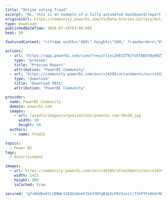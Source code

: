 ```yaml
---
title: "Online voting fraud"
excerpt: "Hi, this is an example of a fully automated dashboard/report which shows the results of an online voting contest, along with its frauds. DATA FLOW An"
originalUrl: https://community.powerbi.com/t5/Data-Stories-Gallery/Online-voting-fraud/m-p/53691
type: download
publishedDateTime: 2016-07-28T03:00:00Z
heat: 50

featuredContent: "<iframe width=\"800\" height=\"500\" frameborder=\"0\" src=\"https://app.powerbi.com/view?r=eyJrIjoiZmE5ZTNjYzEtNDE5Ny00ZTk4LTk2ODYtN2E3YmI0MTgzMTM3IiwidCI6ImZhYWU2NGVmLTU5NjAtNDYyNy05MzA0LWI1Njg4YzU1ZDY1NCIsImMiOjh9\"></iframe>"

actions:
  - url: "https://app.powerbi.com/view?r=eyJrIjoiZmE5ZTNjYzEtNDE5Ny00ZTk4LTk2ODYtN2E3YmI0MTgzMTM3IiwidCI6ImZhYWU2NGVmLTU5NjAtNDYyNy05MzA0LWI1Njg4YzU1ZDY1NCIsImMiOjh9"
    type: "preview"
    title: "Preview Report"
    attribution: "PowerBI Community"
  - url: "https://community.powerbi.com/oxcrx34285/attachments/oxcrx34285/DataStoriesGallery/173/2/Cener.pbix"
    type: "download"
    title: "Download PBIX"
    attribution: "PowerBI Community"

provider:
  name: PowerBI Community
  domain: powerbi.com
  images:
    - url: /assets/images/organizations/powerbi.com-50x50.jpg
      width: 50
      height: 50
  authors:
    - name: frodik

topics:
  - Power BI
tags:
  - Entertainment

images:
  - url: https://community.powerbi.com/oxcrx34285/attachments/oxcrx34285/DataStoriesGallery/173/1/cener_pbi_thumb.png
    width: 1422
    height: 800
    isCached: true

secured: "g7+KHdEwXtLiB8WLV2EQ2n8smYJk3JSNYgB3pILPOV3seit/f5VFYF+8kUrNPme/iq3wFZfKYywFBBUK8p6KE+TqKpoNVAnx0NYGhPCG0Hqr0vI/LpOyVLqTReLfrxMvhbP5QEG2ygi5L2W9U4C2hfzm9/P/c9mvig/Uco7fdXNUQW3hElT75n4tVxGGn2apwaNb9pLtTYk6kyyzVbDcKYn85OIX3/KVIBioX3uEE7P5DN/+yTVC8B9e3PdAQfwL+o8N3ttNIKI+DcpLTY1zQMzEonUWill+pNhYrvGAxvwNSEb4sZj1olNbzqFL42SN72IMXjRHmIrAv/ksyW6lApd84A9hoWUjW6b7tBU8g01TM2ZctWxECxoY9wB0rEFI5hGtc/qHta/QBLjVy5Xp+QF6F80oQrgmIXF2ZIWusRg=;CpaXmzp6h6LtiBWiKikC3g=="
---
```


